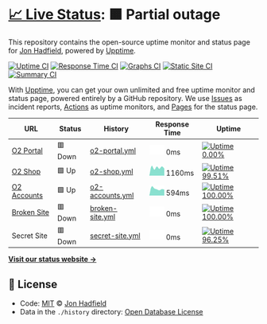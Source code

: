 # [📈 Live Status](https://demo.upptime.js.org): <!--live status--> **🟧 Partial outage**

This repository contains the open-source uptime monitor and status page for [Jon Hadfield](https://demo.upptime.js.org), powered by [Upptime](https://github.com/upptime/upptime).

[![Uptime CI](https://github.com/koj-co/upptime/workflows/Uptime%20CI/badge.svg)](https://github.com/koj-co/upptime/actions?query=workflow%3A%22Uptime+CI%22)
[![Response Time CI](https://github.com/koj-co/upptime/workflows/Response%20Time%20CI/badge.svg)](https://github.com/koj-co/upptime/actions?query=workflow%3A%22Response+Time+CI%22)
[![Graphs CI](https://github.com/koj-co/upptime/workflows/Graphs%20CI/badge.svg)](https://github.com/koj-co/upptime/actions?query=workflow%3A%22Graphs+CI%22)
[![Static Site CI](https://github.com/koj-co/upptime/workflows/Static%20Site%20CI/badge.svg)](https://github.com/koj-co/upptime/actions?query=workflow%3A%22Static+Site+CI%22)
[![Summary CI](https://github.com/koj-co/upptime/workflows/Summary%20CI/badge.svg)](https://github.com/koj-co/upptime/actions?query=workflow%3A%22Summary+CI%22)

With [Upptime](https://upptime.js.org), you can get your own unlimited and free uptime monitor and status page, powered entirely by a GitHub repository. We use [Issues](https://github.com/jonhadfield/monitor/issues) as incident reports, [Actions](https://github.com/jonhadfield/monitor/actions) as uptime monitors, and [Pages](https://demo.upptime.js.org) for the status page.

<!--start: status pages-->
<!-- This summary is generated by Upptime (https://github.com/upptime/upptime) -->
<!-- Do not edit this manually, your changes will be overwritten -->

| URL                                              | Status  | History                                                                                          | Response Time                                                                    | Uptime                                                                                                                                                                                                                         |
| ------------------------------------------------ | ------- | ------------------------------------------------------------------------------------------------ | -------------------------------------------------------------------------------- | ------------------------------------------------------------------------------------------------------------------------------------------------------------------------------------------------------------------------------ |
| [O2 Portal](https://www.o2.com)                  | 🟥 Down | [o2-portal.yml](https://github.com/jonhadfield/monitor/commits/master/history/o2-portal.yml)     | <img alt="Response time graph" src="./graphs/o2-portal.png" height="20"> 0ms     | [![Uptime 0.00%](https://img.shields.io/endpoint?url=https%3A%2F%2Fraw.githubusercontent.com%2Fjonhadfield%2Fmonitor%2Fmaster%2Fapi%2Fo2-portal%2Fuptime.json)](https://jonhadfield.github.io/monitor/history/o2-portal)       |
| [O2 Shop](https://www.o2.co.uk/shop/brand/apple) | 🟩 Up   | [o2-shop.yml](https://github.com/jonhadfield/monitor/commits/master/history/o2-shop.yml)         | <img alt="Response time graph" src="./graphs/o2-shop.png" height="20"> 1160ms    | [![Uptime 99.51%](https://img.shields.io/endpoint?url=https%3A%2F%2Fraw.githubusercontent.com%2Fjonhadfield%2Fmonitor%2Fmaster%2Fapi%2Fo2-shop%2Fuptime.json)](https://jonhadfield.github.io/monitor/history/o2-shop)          |
| [O2 Accounts](https://accounts.o2.co.uk/signin)  | 🟩 Up   | [o2-accounts.yml](https://github.com/jonhadfield/monitor/commits/master/history/o2-accounts.yml) | <img alt="Response time graph" src="./graphs/o2-accounts.png" height="20"> 594ms | [![Uptime 100.00%](https://img.shields.io/endpoint?url=https%3A%2F%2Fraw.githubusercontent.com%2Fjonhadfield%2Fmonitor%2Fmaster%2Fapi%2Fo2-accounts%2Fuptime.json)](https://jonhadfield.github.io/monitor/history/o2-accounts) |
| [Broken Site](https://thissitedoesnotexist.com)  | 🟥 Down | [broken-site.yml](https://github.com/jonhadfield/monitor/commits/master/history/broken-site.yml) | <img alt="Response time graph" src="./graphs/broken-site.png" height="20"> 0ms   | [![Uptime 100.00%](https://img.shields.io/endpoint?url=https%3A%2F%2Fraw.githubusercontent.com%2Fjonhadfield%2Fmonitor%2Fmaster%2Fapi%2Fbroken-site%2Fuptime.json)](https://jonhadfield.github.io/monitor/history/broken-site) |
| Secret Site                                      | 🟥 Down | [secret-site.yml](https://github.com/jonhadfield/monitor/commits/master/history/secret-site.yml) | <img alt="Response time graph" src="./graphs/secret-site.png" height="20"> 0ms   | [![Uptime 96.25%](https://img.shields.io/endpoint?url=https%3A%2F%2Fraw.githubusercontent.com%2Fjonhadfield%2Fmonitor%2Fmaster%2Fapi%2Fsecret-site%2Fuptime.json)](https://jonhadfield.github.io/monitor/history/secret-site)  |

<!--end: status pages-->

[**Visit our status website →**](https://demo.upptime.js.org)

## 📄 License

- Code: [MIT](./LICENSE) © [Jon Hadfield](https://demo.upptime.js.org)
- Data in the `./history` directory: [Open Database License](https://opendatacommons.org/licenses/odbl/1-0/)
